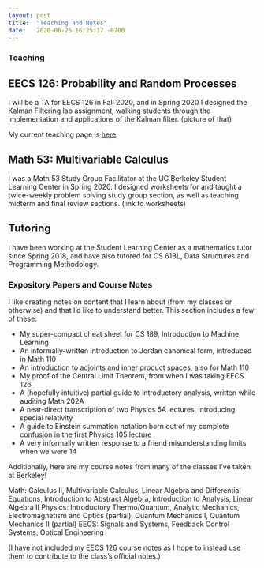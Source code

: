 ```yaml
---
layout: post
title:  "Teaching and Notes"
date:   2020-06-26 16:25:17 -0700
---
```

### Teaching

## EECS 126: Probability and Random Processes
I will be a TA for EECS 126 in Fall 2020, and in Spring 2020 I designed the Kalman Filtering lab assignment, walking students through the implementation and applications of the Kalman filter. (picture of that)

My current teaching page is [here](eecs126.html).

## Math 53: Multivariable Calculus
I was a Math 53 Study Group Facilitator at the UC Berkeley Student Learning Center in Spring 2020. I designed worksheets for and taught a twice-weekly problem solving study group section, as well as teaching midterm and final review sections.
(link to worksheets)

## Tutoring
I have been working at the Student Learning Center as a mathematics tutor since Spring 2018, and have also tutored for CS 61BL, Data Structures and Programming Methodology.

### Expository Papers and Course Notes

I like creating notes on content that I learn about (from my classes or otherwise) and that I’d like to understand better. This section includes a few of these.

- My super-compact cheat sheet for CS 189, Introduction to Machine Learning
- An informally-written introduction to Jordan canonical form, introduced in Math 110
- An introduction to adjoints and inner product spaces, also for Math 110
- My proof of the Central Limit Theorem, from when I was taking EECS 126
- A (hopefully intuitive) partial guide to introductory analysis, written while auditing Math 202A
- A near-direct transcription of two Physics 5A lectures, introducing special relativity
- A guide to Einstein summation notation born out of my complete confusion in the first Physics 105 lecture
- A very informally written response to a friend misunderstanding limits when we were 14

Additionally, here are my course notes from many of the classes I’ve taken at Berkeley!

Math: Calculus II, Multivariable Calculus, Linear Algebra and Differential Equations, Introduction to Abstract Algebra, Introduction to Analysis, Linear Algebra II
Physics: Introductory Thermo/Quantum, Analytic Mechanics, Electromagnetism and Optics (partial), Quantum Mechanics I, Quantum Mechanics II (partial)
EECS: Signals and Systems, Feedback Control Systems, Optical Engineering

(I have not included my EECS 126 course notes as I hope to instead use them to contribute to the class’s official notes.)
